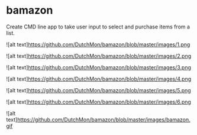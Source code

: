 # bamazon
Create CMD line app to take user input to select and purchase items from a list.


![alt text]https://github.com/DutchMon/bamazon/blob/master/images/1.png

![alt text]https://github.com/DutchMon/bamazon/blob/master/images/2.png

![alt text]https://github.com/DutchMon/bamazon/blob/master/images/3.png

![alt text]https://github.com/DutchMon/bamazon/blob/master/images/4.png

![alt text]https://github.com/DutchMon/bamazon/blob/master/images/5.png

![alt text]https://github.com/DutchMon/bamazon/blob/master/images/6.png

![alt text]https://github.com/DutchMon/bamazon/blob/master/images/bamazon.gif
